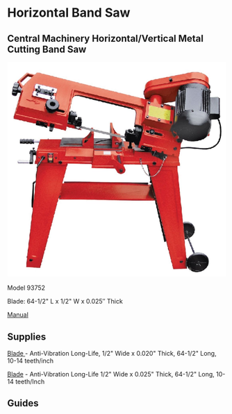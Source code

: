 # Horizontal Band Saw

## Central Machinery Horizontal/Vertical Metal Cutting Band Saw 

![](../.gitbook/assets/image%20%2817%29.png)

Model 93752

Blade: 64-1/2" L x 1/2" W x 0.025′′ Thick

[Manual](https://drive.google.com/open?id=1eGZIreMYqhyZktEpzvIMgxUBjmFhTsSM)

## Supplies

[Blade ](https://www.mcmaster.com/4179A157)- Anti-Vibration Long-Life, 1/2" Wide x 0.020" Thick, 64-1/2" Long, 10-14 teeth/inch 

[Blade](https://www.mcmaster.com/4179a543) - Anti-Vibration Long-Life 1/2" Wide x 0.025" Thick, 64-1/2" Long, 10-14 teeth/Inch

## Guides

